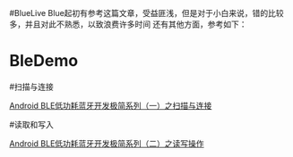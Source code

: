 #BlueLive
Blue起初有参考这篇文章，受益匪浅，但是对于小白来说，错的比较多，并且对此不熟悉，以致浪费许多时间
还有其他方面，参考如下：
# BleDemo

#扫描与连接

[Android BLE低功耗蓝牙开发极简系列（一）之扫描与连接](http://www.jianshu.com/p/87ed84431ec1)

#读取和写入

[Android BLE低功耗蓝牙开发极简系列（二）之读写操作](http://www.jianshu.com/p/046c1f5a7163)

#
